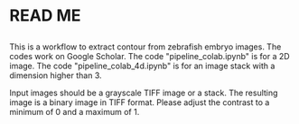 # READ ME

## 
This is a workflow to extract contour from zebrafish embryo images.
The codes work on Google Scholar.
The code "pipeline_colab.ipynb" is for a 2D image.
The code "pipeline_colab_4d.ipynb" is for an image stack with a dimension higher than 3.


Input images should be a grayscale TIFF image or a stack.
The resulting image is a binary image in TIFF format.
Please adjust the contrast to a minimum of 0 and a maximum of 1.